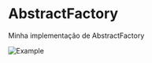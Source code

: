 # AbstractFactory
Minha implementação de AbstractFactory

![Example](https://github.com/Lipe1994/PatternObserver/blob/main/PatternObserver.png)